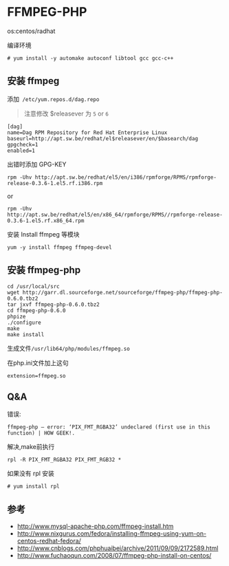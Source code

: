 #  FFMPEG-PHP 

os:centos/radhat

编译环境

	# yum install -y automake autoconf libtool gcc gcc-c++

## 安装 ffmpeg

添加` /etc/yum.repos.d/dag.repo`

> 注意修改 $releasever 为 `5` or `6`

	[dag]
	name=Dag RPM Repository for Red Hat Enterprise Linux
	baseurl=http://apt.sw.be/redhat/el$releasever/en/$basearch/dag
	gpgcheck=1
	enabled=1

出错时添加 GPG-KEY

	rpm -Uhv http://apt.sw.be/redhat/el5/en/i386/rpmforge/RPMS/rpmforge-release-0.3.6-1.el5.rf.i386.rpm

or

	rpm -Uhv http://apt.sw.be/redhat/el5/en/x86_64/rpmforge/RPMS//rpmforge-release-0.3.6-1.el5.rf.x86_64.rpm


安装 Install ffmpeg 等模块 

	yum -y install ffmpeg ffmpeg-devel

## 安装 ffmpeg-php

	cd /usr/local/src 
	wget http://garr.dl.sourceforge.net/sourceforge/ffmpeg-php/ffmpeg-php-0.6.0.tbz2 
	tar jxvf ffmpeg-php-0.6.0.tbz2 
	cd ffmpeg-php-0.6.0 
	phpize 
	./configure
	make 
	make install

生成文件`/usr/lib64/php/modules/ffmpeg.so`

在php.ini文件加上这句 

	extension=ffmpeg.so

## Q&A

错误:

	ffmpeg-php – error: ‘PIX_FMT_RGBA32’ undeclared (first use in this function) | HOW GEEK!.

解决,make前执行

	rpl -R PIX_FMT_RGBA32 PIX_FMT_RGB32 *

如果没有 rpl 安装

	# yum install rpl

## 参考

* <http://www.mysql-apache-php.com/ffmpeg-install.htm>
* <http://www.nixgurus.com/fedora/installing-ffmpeg-using-yum-on-centos-redhat-fedora/>
* <http://www.cnblogs.com/phphuaibei/archive/2011/09/09/2172589.html> 
* <http://www.fuchaoqun.com/2008/07/ffmpeg-php-install-on-centos/>
